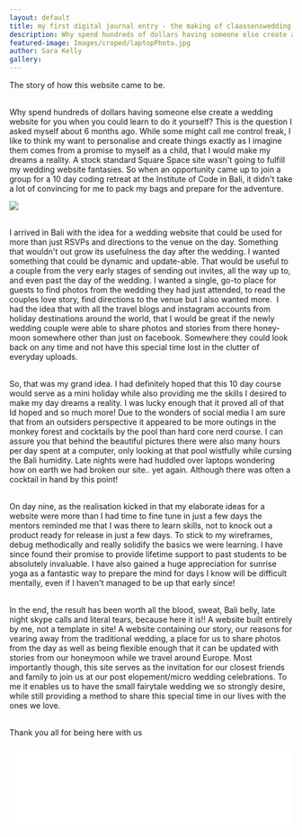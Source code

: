 ```yaml
---
layout: default
title: my first digital journal entry - the making of claassenswedding.com
description: Why spend hundreds of dollars having someone else create a wedding website for you when you could learn to do it yourself? This is the question I asked myself about 6 months ago. While some might call me control freak, I like to think my want to personalise and create things exactly as I imagine them comes from
featured-image: Images/croped/laptopPhoto.jpg
author: Sara Kelly
gallery: 
---
```


The story of how this website came to be.

<br> Why spend hundreds of dollars having someone else create a wedding website for you when you could learn to do it yourself? This is the question I asked myself about 6 months ago. While some might call me control freak, I like to think my want to personalise and create things exactly as I imagine them comes from a promise to myself as a child, that I would make my dreams a reality. A stock standard Square Space site wasn't going to fulfill my wedding website fantasies. So when an opportunity came up to join a group for a 10 day coding retreat at the Institute of Code in Bali, it didn't take a lot of convincing for me to pack my bags and prepare for the adventure.

<img src="{{featured-image}}" />

<br> I arrived in Bali with the idea for a wedding website that could be used for more than just RSVPs and directions to the venue on the day. Something that wouldn't out grow its usefulness the day after the wedding. I wanted something that could be dynamic and update-able. That would be useful to a couple from the very early stages of sending out invites, all the way up to, and even past the day of the wedding. I wanted a single, go-to place for guests to find photos from the wedding they had just attended, to read the couples love story, find directions to the venue but I also wanted more.&nbsp; I had the idea that with all the travel blogs and instagram accounts from holiday destinations around the world, that I would be great if the newly wedding couple were able to share photos and stories from there honey-moon somewhere other than just on facebook. Somewhere they could look back on any time and not have this special time lost in the clutter of everyday uploads.

<br> So, that was my grand idea. I had definitely hoped that this 10 day course would serve as a mini holiday while also providing me the skills I desired to make my day dreams a reality. I was lucky enough that it proved all of that Id hoped and so much more! Due to the wonders of social media I am sure that from an outsiders perspective it appeared to be more outings in the monkey forest and cocktails by the pool than hard core nerd course. I can assure you that behind the beautiful pictures there were also many hours per day spent at a computer, only looking at that pool wistfully while cursing the Bali humidity. Late nights were had huddled over laptops wondering how on earth we had broken our site.. yet again. Although there was often a cocktail in hand by this point! &nbsp;

<br> On day nine, as the realisation kicked in that my elaborate ideas for a website were more than I had time to fine tune in just a few days the mentors reminded me that I was there to learn skills, not to knock out a product ready for release in just a few days. To stick to my wireframes, debug methodically and really solidify the basics we were learning. I have since found their promise to provide lifetime support to past students to be absolutely invaluable. I have also gained a huge appreciation for sunrise yoga as a fantastic way to prepare the mind for days I know will be difficult mentally, even if I haven't managed to be up that early since!

<br>In the end, the result has been worth all the blood, sweat, Bali belly, late night skype calls and literal tears, because here it is!! A website built entirely by me, not a template in site! A website containing our story, our reasons for vearing away from the traditional wedding, a place for us to share photos from the day as well as being flexible enough that it can be updated with stories from our honeymoon while we travel around Europe. Most importantly though, this site serves as the invitation for our closest friends and family to join us at our post elopement/micro wedding celebrations. To me it enables us to have the small fairytale wedding we so strongly desire, while still providing a method to share this special time in our lives with the ones we love.

<br>Thank you all for being here with us

<!-- LightWidget WIDGET --><script src="//lightwidget.com/widgets/lightwidget.js"></script><iframe src="//lightwidget.com/widgets/ea46e47697bb547bb64eb43af8bd664f.html" scrolling="no" allowtransparency="true" class="lightwidget-widget" style="width: 100%; border: 0; overflow: hidden;"></iframe>
</div>
</section>


